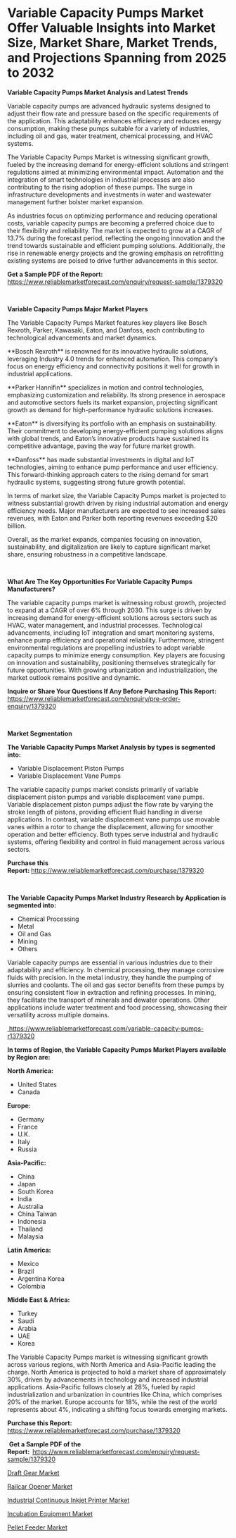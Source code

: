 <p><h1>Variable Capacity Pumps Market Offer Valuable Insights into Market Size, Market Share, Market Trends, and Projections Spanning from 2025 to 2032</h1></p><p><strong>Variable Capacity Pumps Market Analysis and Latest Trends</strong></p>
<p><p>Variable capacity pumps are advanced hydraulic systems designed to adjust their flow rate and pressure based on the specific requirements of the application. This adaptability enhances efficiency and reduces energy consumption, making these pumps suitable for a variety of industries, including oil and gas, water treatment, chemical processing, and HVAC systems.</p><p>The Variable Capacity Pumps Market is witnessing significant growth, fueled by the increasing demand for energy-efficient solutions and stringent regulations aimed at minimizing environmental impact. Automation and the integration of smart technologies in industrial processes are also contributing to the rising adoption of these pumps. The surge in infrastructure developments and investments in water and wastewater management further bolster market expansion.</p><p>As industries focus on optimizing performance and reducing operational costs, variable capacity pumps are becoming a preferred choice due to their flexibility and reliability. The market is expected to grow at a CAGR of 13.7% during the forecast period, reflecting the ongoing innovation and the trend towards sustainable and efficient pumping solutions. Additionally, the rise in renewable energy projects and the growing emphasis on retrofitting existing systems are poised to drive further advancements in this sector.</p></p>
<p><strong>Get a Sample PDF of the Report:&nbsp;</strong> <a href="https://www.reliablemarketforecast.com/enquiry/request-sample/1379320?utm_campaign=2011&utm_medium=2&utm_source=Github&utm_content=ia&utm_term=11042025&utm_id=variable-capacity-pumps">https://www.reliablemarketforecast.com/enquiry/request-sample/1379320</a></p>
<p>&nbsp;</p>
<p><strong>Variable Capacity Pumps Major Market Players</strong></p>
<p><p>The Variable Capacity Pumps Market features key players like Bosch Rexroth, Parker, Kawasaki, Eaton, and Danfoss, each contributing to technological advancements and market dynamics. </p><p>**Bosch Rexroth** is renowned for its innovative hydraulic solutions, leveraging Industry 4.0 trends for enhanced automation. This company’s focus on energy efficiency and connectivity positions it well for growth in industrial applications. </p><p>**Parker Hannifin** specializes in motion and control technologies, emphasizing customization and reliability. Its strong presence in aerospace and automotive sectors fuels its market expansion, projecting significant growth as demand for high-performance hydraulic solutions increases.</p><p>**Eaton** is diversifying its portfolio with an emphasis on sustainability. Their commitment to developing energy-efficient pumping solutions aligns with global trends, and Eaton’s innovative products have sustained its competitive advantage, paving the way for future market growth.</p><p>**Danfoss** has made substantial investments in digital and IoT technologies, aiming to enhance pump performance and user efficiency. This forward-thinking approach caters to the rising demand for smart hydraulic systems, suggesting strong future growth potential.</p><p>In terms of market size, the Variable Capacity Pumps market is projected to witness substantial growth driven by rising industrial automation and energy efficiency needs. Major manufacturers are expected to see increased sales revenues, with Eaton and Parker both reporting revenues exceeding $20 billion. </p><p>Overall, as the market expands, companies focusing on innovation, sustainability, and digitalization are likely to capture significant market share, ensuring robustness in a competitive landscape.</p></p>
<p>&nbsp;</p>
<p><strong>What Are The Key Opportunities For Variable Capacity Pumps Manufacturers?</strong></p>
<p><p>The variable capacity pumps market is witnessing robust growth, projected to expand at a CAGR of over 6% through 2030. This surge is driven by increasing demand for energy-efficient solutions across sectors such as HVAC, water management, and industrial processes. Technological advancements, including IoT integration and smart monitoring systems, enhance pump efficiency and operational reliability. Furthermore, stringent environmental regulations are propelling industries to adopt variable capacity pumps to minimize energy consumption. Key players are focusing on innovation and sustainability, positioning themselves strategically for future opportunities. With growing urbanization and industrialization, the market outlook remains positive and dynamic.</p></p>
<p><strong>Inquire or Share Your Questions If Any Before Purchasing This Report:</strong> <a href="https://www.reliablemarketforecast.com/enquiry/pre-order-enquiry/1379320?utm_campaign=2011&utm_medium=2&utm_source=Github&utm_content=ia&utm_term=11042025&utm_id=variable-capacity-pumps">https://www.reliablemarketforecast.com/enquiry/pre-order-enquiry/1379320</a></p>
<p>&nbsp;</p>
<p><strong>Market Segmentation</strong></p>
<p><strong>The Variable Capacity Pumps Market Analysis by types is segmented into:</strong></p>
<p><ul><li>Variable Displacement Piston Pumps</li><li>Variable Displacement Vane Pumps</li></ul></p>
<p><p>The variable capacity pumps market consists primarily of variable displacement piston pumps and variable displacement vane pumps. Variable displacement piston pumps adjust the flow rate by varying the stroke length of pistons, providing efficient fluid handling in diverse applications. In contrast, variable displacement vane pumps use movable vanes within a rotor to change the displacement, allowing for smoother operation and better efficiency. Both types serve industrial and hydraulic systems, offering flexibility and control in fluid management across various sectors.</p></p>
<p><strong>Purchase this Report:&nbsp;</strong><a href="https://www.reliablemarketforecast.com/purchase/1379320?utm_campaign=2011&utm_medium=2&utm_source=Github&utm_content=ia&utm_term=11042025&utm_id=variable-capacity-pumps">https://www.reliablemarketforecast.com/purchase/1379320</a></p>
<p>&nbsp;</p>
<p><strong>The Variable Capacity Pumps Market Industry Research by Application is segmented into:</strong></p>
<p><ul><li>Chemical Processing</li><li>Metal</li><li>Oil and Gas</li><li>Mining</li><li>Others</li></ul></p>
<p><p>Variable capacity pumps are essential in various industries due to their adaptability and efficiency. In chemical processing, they manage corrosive fluids with precision. In the metal industry, they handle the pumping of slurries and coolants. The oil and gas sector benefits from these pumps by ensuring consistent flow in extraction and refining processes. In mining, they facilitate the transport of minerals and dewater operations. Other applications include water treatment and food processing, showcasing their versatility across multiple domains.</p></p>
<p><a href="https://www.reliablemarketforecast.com/variable-capacity-pumps-r1379320?utm_campaign=2011&utm_medium=2&utm_source=Github&utm_content=ia&utm_term=11042025&utm_id=variable-capacity-pumps">&nbsp;https://www.reliablemarketforecast.com/variable-capacity-pumps-r1379320</a></p>
<p><strong>In terms of Region, the Variable Capacity Pumps Market Players available by Region are:</strong></p>
<p>
    <p> <strong> North America: </strong>
        <ul>
            <li>United States</li>
            <li>Canada</li>
        </ul>
        </p> 
    <p> <strong> Europe: </strong>
        <ul>
            <li>Germany</li>
            <li>France</li>
            <li>U.K.</li>
            <li>Italy</li>
            <li>Russia</li>
        </ul>
        </p> 
    <p> <strong> Asia-Pacific: </strong>
        <ul>
            <li>China</li>
            <li>Japan</li>
            <li>South Korea</li>
            <li>India</li>
            <li>Australia</li>
            <li>China Taiwan</li>
            <li>Indonesia</li>
            <li>Thailand</li>
            <li>Malaysia</li>
        </ul>
        </p> 
    <p> <strong> Latin America: </strong>
        <ul>
            <li>Mexico</li>
            <li>Brazil</li>
            <li>Argentina Korea</li>
            <li>Colombia</li>
        </ul>
        </p> 
    <p> <strong> Middle East & Africa: </strong>
        <ul>
            <li>Turkey</li>
            <li>Saudi</li>
            <li>Arabia</li>
            <li>UAE</li>
            <li>Korea</li>
        </ul>
    </p>
    </p>
<p><p>The Variable Capacity Pumps market is witnessing significant growth across various regions, with North America and Asia-Pacific leading the charge. North America is projected to hold a market share of approximately 30%, driven by advancements in technology and increased industrial applications. Asia-Pacific follows closely at 28%, fueled by rapid industrialization and urbanization in countries like China, which comprises 20% of the market. Europe accounts for 18%, while the rest of the world represents about 4%, indicating a shifting focus towards emerging markets.</p></p>
<p><strong>Purchase this Report: </strong><a href="https://www.reliablemarketforecast.com/purchase/1379320?utm_campaign=2011&utm_medium=2&utm_source=Github&utm_content=ia&utm_term=11042025&utm_id=variable-capacity-pumps">https://www.reliablemarketforecast.com/purchase/1379320</a></p>
<p>&nbsp;<strong>Get a Sample PDF of the Report:&nbsp;&nbsp;</strong><a href="https://www.reliablemarketforecast.com/enquiry/request-sample/1379320?utm_campaign=2011&utm_medium=2&utm_source=Github&utm_content=ia&utm_term=11042025&utm_id=variable-capacity-pumps">https://www.reliablemarketforecast.com/enquiry/request-sample/1379320</a></p>
<p><strong></strong></p>
<p><p><a href="https://github.com/fontshatintj/Market-Research-Report-List-1/blob/main/draft-gear-market.md?utm_campaign=2011&utm_medium=2&utm_source=Github&utm_content=ia&utm_term=11042025&utm_id=variable-capacity-pumps">Draft Gear Market</a></p><p><a href="https://github.com/winjelequegt/Market-Research-Report-List-1/blob/main/railcar-opener-market.md?utm_campaign=2011&utm_medium=2&utm_source=Github&utm_content=ia&utm_term=11042025&utm_id=variable-capacity-pumps">Railcar Opener Market</a></p><p><a href="https://github.com/bredevasil2q/Market-Research-Report-List-1/blob/main/industrial-continuous-inkjet-printer-market.md?utm_campaign=2011&utm_medium=2&utm_source=Github&utm_content=ia&utm_term=11042025&utm_id=variable-capacity-pumps">Industrial Continuous Inkjet Printer Market</a></p><p><a href="https://github.com/wilzeryammy/Market-Research-Report-List-1/blob/main/incubation-equipment-market.md?utm_campaign=2011&utm_medium=2&utm_source=Github&utm_content=ia&utm_term=11042025&utm_id=variable-capacity-pumps">Incubation Equipment Market</a></p><p><a href="https://github.com/firdwsermald/Market-Research-Report-List-1/blob/main/pellet-feeder-market.md?utm_campaign=2011&utm_medium=2&utm_source=Github&utm_content=ia&utm_term=11042025&utm_id=variable-capacity-pumps">Pellet Feeder Market</a></p></p>